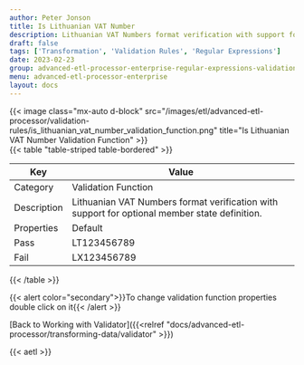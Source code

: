 ```yaml
---
author: Peter Jonson
title: Is Lithuanian VAT Number
description: Lithuanian VAT Numbers format verification with support for optional member state definition.
draft: false
tags: ['Transformation', 'Validation Rules', 'Regular Expressions']
date: 2023-02-23
group: advanced-etl-processor-enterprise-regular-expressions-validation
menu: advanced-etl-processor-enterprise
layout: docs
---
```


{{< image class="mx-auto d-block"  src="/images/etl/advanced-etl-processor/validation-rules/is_lithuanian_vat_number_validation_function.png" title="Is Lithuanian VAT Number Validation Function" >}}
\
{{< table "table-striped table-bordered" >}}

| Key         | Value                                                                                         |
| ----------- | --------------------------------------------------------------------------------------------- |
| Category    | Validation Function                                                                           |
| Description | Lithuanian VAT Numbers format verification with support for optional member state definition. |
| Properties  | Default                                                                                       |
| Pass        | LT123456789                                                                                   |
| Fail        | LX123456789                                                                                   |

{{< /table >}}

{{< alert color="secondary">}}To change validation function properties double click on it{{< /alert >}}

[Back to Working with Validator]({{<relref "docs/advanced-etl-processor/transforming-data/validator" >}})

{{< aetl >}}
